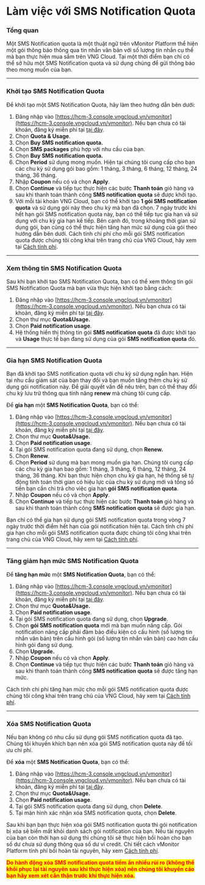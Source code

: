 # Làm việc với SMS Notification Quota

### Tổng quan

Một SMS Notification quota là một thuật ngữ trên vMonitor Platform thể hiện một gói thông báo thông qua tin nhắn văn bản với số lượng tin nhắn cụ thể mà bạn thực hiện mua sắm trên VNG Cloud. Tại một thời điểm bạn chỉ có thể sở hữu một SMS Notification quota và sử dụng chúng để gửi thông báo theo mong muốn của bạn.

***

### Khởi tạo SMS Notification Quota

Để khởi tạo một SMS Notification Quota, hãy làm theo hướng dẫn bên dưới:&#x20;

1. Đăng nhập vào [https://hcm-3.console.vngcloud.vn/vmonitor](https://hcm-3.console.vngcloud.vn/vmonitor). Nếu bạn chưa có tài khoản, đăng ký miễn phí tại [tại đây](https://register.vngcloud.vn/signup).
2. Chọn **Quota & Usage**.
3. Chọn **Buy SMS notification quota.**
4. Chọn **SMS packages** phù hợp với nhu cầu của bạn.
5. Chọn **Buy SMS notification quota.**
6. Chọn **Period** sử dụng mong muốn. Hiện tại chúng tôi cung cấp cho bạn các chu kỳ sử dụng gói bao gồm: 1 tháng, 3 tháng, 6 tháng, 12 tháng, 24 tháng, 36 tháng.
7. Nhập **Coupon** nếu có và chọn **Apply**.
8. Chọn **Continue** và tiếp tục thực hiện các bước **Thanh toán** giỏ hàng và sau khi thanh toán thành công **SMS notification quota** sẽ được khởi tạo.
9. Với mỗi tài khoản VNG Cloud, bạn có thể khởi tạo **1 gói SMS notification quota** và sử dụng gói này theo chu kỳ mà bạn đã chọn. 7 ngày trước khi hết hạn gói SMS notification quota này, bạn có thể tiếp tục gia hạn và sử dụng với chu kỳ gia hạn kế tiếp. Bên cạnh đó, trong khoảng thời gian sử dụng gói, bạn cũng có thể thực hiện tăng hạn mức sử dụng của gói theo hướng dẫn bên dưới. Cách tính chi phí cho mỗi gói SMS notification quota được chúng tôi công khai trên trang chủ của VNG Cloud, hãy xem tại [Cách tính phí](../../cach-tinh-phi.md).

***

### Xem thông tin SMS Notification Quota

Sau khi bạn khởi tạo SMS Notification Quota, bạn có thể xem thông tin gói SMS Notification Quota mà bạn vừa thực hiện khởi tạo bằng cách:&#x20;

1. Đăng nhập vào [https://hcm-3.console.vngcloud.vn/vmonitor](https://hcm-3.console.vngcloud.vn/vmonitor). Nếu bạn chưa có tài khoản, đăng ký miễn phí tại [tại đây](https://register.vngcloud.vn/signup).
2. Chọn thư mục **Quota\&Usage.**
3. Chọn **Paid notification usage**.
4. Hệ thống hiển thị thông tin gói **SMS notification quota** đã được khởi tạo và **Usage** thực tế bạn đang sử dụng của gói **SMS notification quota** đó.&#x20;

***

### Gia hạn SMS Notification Quota

Bạn đã khởi tạo SMS notification quota với chu kỳ sử dụng ngắn hạn. Hiện tại nhu cầu giám sát của bạn thay đổi và bạn muốn tăng thêm chu kỳ sử dụng gói notification này. Để giải quyết vấn đề nêu trên, bạn có thể thay đổi chu kỳ lưu trữ thông qua tính năng **renew** mà chúng tôi cung cấp.

Để **gia hạn** một **SMS Notification Quota**, bạn có thể:&#x20;

1. Đăng nhập vào [https://hcm-3.console.vngcloud.vn/vmonitor](https://hcm-3.console.vngcloud.vn/vmonitor). Nếu bạn chưa có tài khoản, đăng ký miễn phí tại [tại đây](https://register.vngcloud.vn/signup).
2. Chọn thư mục **Quota\&Usage.**
3. Chọn **Paid notification usage**.
4. Tại gói SMS notification quota đang sử dụng, chọn **Renew.**
5. Chọn **Renew**.
6. Chọn **Period** sử dụng mà bạn mong muốn gia hạn. Chúng tôi cung cấp các chu kỳ gia hạn bao gồm: 1 tháng, 3 tháng, 6 tháng, 12 tháng, 24 tháng, 36 tháng. Khi bạn thực hiện chọn chu kỳ gia hạn, hệ thống sẽ tự động tính toán thời gian có hiệu lực của chu kỳ sử dụng mới và tổng số tiền bạn cần chi trả cho việc gia hạn **gói SMS notification quota**.
7. Nhập **Coupon** nếu có và chọn **Apply**.
8. Chọn **Continue** và tiếp tục thực hiện các bước **Thanh toán** giỏ hàng và sau khi thanh toán thành công **SMS notification quota** sẽ được gia hạn.

Bạn chỉ có thể gia hạn sử dụng gói SMS notification quota trong vòng 7 ngày trước thời điểm hết hạn của gói notification hiện tại. Cách tính chi phí gia hạn cho mỗi gói SMS notification quota được chúng tôi công khai trên trang chủ của VNG Cloud, hãy xem tại [Cách tính phí](../../cach-tinh-phi.md).

***

### Tăng giảm hạn mức SMS Notification Quota

Để **tăng hạn mức** một **SMS Notification Quota**, bạn có thể:&#x20;

1. Đăng nhập vào [https://hcm-3.console.vngcloud.vn/vmonitor](https://hcm-3.console.vngcloud.vn/vmonitor). Nếu bạn chưa có tài khoản, đăng ký miễn phí tại [tại đây](https://register.vngcloud.vn/signup).
2. Chọn thư mục **Quota\&Usage.**
3. Chọn **Paid notification usage**.
4. Tại gói SMS notification quota đang sử dụng, chọn **Upgrade**.
5. Chọn **gói SMS notification quota** mới mà bạn muốn nâng cấp. Gói notification nâng cấp phải đảm bảo điều kiện có cấu hình (số lượng tin nhắn văn bản) trên cấu hình gói (số lượng tin nhắn văn bản) cao hơn cấu hình gói đang sử dụng.&#x20;
6. Chọn **Upgrade.**
7. Nhập **Coupon** nếu có và chọn **Apply**.
8. Chọn **Continue** và tiếp tục thực hiện các bước **Thanh toán** giỏ hàng và sau khi thanh toán thành công **SMS notification quota** sẽ được tăng hạn mức.

Cách tính chi phí tăng hạn mức cho mỗi gói SMS notification quota được chúng tôi công khai trên trang chủ của VNG Cloud, hãy xem tại [Cách tính phí](../../cach-tinh-phi.md).

***

### Xóa SMS Notification Quota

Nếu bạn không có nhu cầu sử dụng gói SMS notification quota đã tạo. Chúng tôi khuyến khích bạn nên xóa gói SMS notification quota này để tối ưu chi phí.&#x20;

Để **xóa** một **SMS Notification Quota**, bạn có thể:&#x20;

1. Đăng nhập vào [https://hcm-3.console.vngcloud.vn/vmonitor](https://hcm-3.console.vngcloud.vn/vmonitor). Nếu bạn chưa có tài khoản, đăng ký miễn phí tại [tại đây](https://register.vngcloud.vn/signup).
2. Chọn thư mục **Quota\&Usage.**
3. Chọn **Paid notification usage**.
4. Tại gói SMS notification quota đang sử dụng, chọn **Delete**.
5. Tại màn hình xác nhận xóa SMS notification quota, chọn **Delete**.

Sau khi bạn bạn thực hiện xóa gói SMS notification quota thì gói notification bị xóa sẽ biến mất khỏi danh sách gói notification của bạn. Nếu tài nguyên của bạn còn thời hạn sử dụng thì chúng tôi sẽ thực hiện bồi hoàn cho bạn số dư chưa sử dụng thông qua số dư ví credit. Chi tiết cách vMonitor Platform tính phí bồi hoàn tài nguyên, hãy xem [Cách tính phí](../../cach-tinh-phi.md).&#x20;

<mark style="color:red;">**Do hành động xóa SMS notification quota tiềm ẩn nhiều rủi ro (không thể khôi phục lại tài nguyên sau khi thực hiện xóa) nên chúng tôi khuyến cáo bạn hãy xem xét cẩn thận trước khi thực hiện xóa.**</mark>&#x20;
